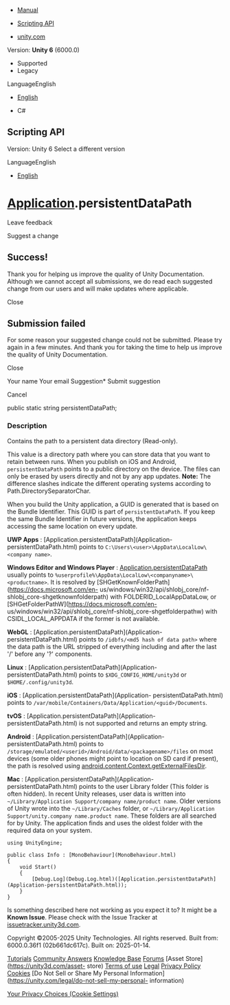 [ ]()

  * [Manual](../Manual/index.html)
  * [Scripting API](../ScriptReference/index.html)

  * [unity.com](https://unity.com/)

Version: **Unity 6** (6000.0)

  * Supported
  * Legacy

LanguageEnglish

  * [English]()

  * C#

[ ](https://docs.unity3d.com)

## Scripting API

Version: Unity 6 Select a different version

LanguageEnglish

  * [English]()

#  [Application](Application.html).persistentDataPath

Leave feedback

Suggest a change

## Success!

Thank you for helping us improve the quality of Unity Documentation. Although
we cannot accept all submissions, we do read each suggested change from our
users and will make updates where applicable.

Close

## Submission failed

For some reason your suggested change could not be submitted. Please <a>try
again</a> in a few minutes. And thank you for taking the time to help us
improve the quality of Unity Documentation.

Close

Your name Your email Suggestion* Submit suggestion

Cancel

[ ]()

public static string persistentDataPath;

### Description

Contains the path to a persistent data directory (Read-only).

This value is a directory path where you can store data that you want to
retain between runs. When you publish on iOS and Android, `persistentDataPath`
points to a public directory on the device. The files can only be erased by
users directly and not by any app updates. **Note:** The difference slashes
indicate the different operating systems according to
Path.DirectorySeparatorChar.  
  
When you build the Unity application, a GUID is generated that is based on the
Bundle Identifier. This GUID is part of `persistentDataPath`. If you keep the
same Bundle Identifier in future versions, the application keeps accessing the
same location on every update.  
  
**UWP Apps** : [Application.persistentDataPath](Application-
persistentDataPath.html) points to `C:\Users\<user>\AppData\LocalLow\<company
name>`.  
  
**Windows Editor and Windows Player** :
[Application.persistentDataPath](Application-persistentDataPath.html) usually
points to `%userprofile%\AppData\LocalLow\<companyname>\<productname>`. It is
resolved by [SHGetKnownFolderPath](https://docs.microsoft.com/en-
us/windows/win32/api/shlobj_core/nf-shlobj_core-shgetknownfolderpath) with
FOLDERID_LocalAppDataLow, or [SHGetFolderPathW](https://docs.microsoft.com/en-
us/windows/win32/api/shlobj_core/nf-shlobj_core-shgetfolderpathw) with
CSIDL_LOCAL_APPDATA if the former is not available.  
  
**WebGL** : [Application.persistentDataPath](Application-
persistentDataPath.html) points to `/idbfs/<md5 hash of data path>` where the
data path is the URL stripped of everything including and after the last '/'
before any '?' components.  
  
**Linux** : [Application.persistentDataPath](Application-
persistentDataPath.html) points to `$XDG_CONFIG_HOME/unity3d` or
`$HOME/.config/unity3d`.  
  
**iOS** : [Application.persistentDataPath](Application-
persistentDataPath.html) points to
`/var/mobile/Containers/Data/Application/<guid>/Documents`.  
  
**tvOS** : [Application.persistentDataPath](Application-
persistentDataPath.html) is not supported and returns an empty string.  
  
**Android** : [Application.persistentDataPath](Application-
persistentDataPath.html) points to
`/storage/emulated/<userid>/Android/data/<packagename>/files` on most devices
(some older phones might point to location on SD card if present), the path is
resolved using
[android.content.Context.getExternalFilesDir](https://developer.android.com/reference/android/content/Context#getExternalFilesDir\(java.lang.String\)).  
  
**Mac** : [Application.persistentDataPath](Application-
persistentDataPath.html) points to the user Library folder (This folder is
often hidden). In recent Unity releases, user data is written into
`~/Library/Application Support/company name/product name`. Older versions of
Unity wrote into the `~/Library/Caches` folder, or `~/Library/Application
Support/unity.company name.product name`. These folders are all searched for
by Unity. The application finds and uses the oldest folder with the required
data on your system.

    
    
    using UnityEngine;  
      
    public class Info : [MonoBehaviour](MonoBehaviour.html)
    {
        void Start()
        {
            [Debug.Log](Debug.Log.html)([Application.persistentDataPath](Application-persistentDataPath.html));
        }
    }
    

Is something described here not working as you expect it to? It might be a
**Known Issue**. Please check with the Issue Tracker at
[issuetracker.unity3d.com](https://issuetracker.unity3d.com).

Copyright ©2005-2025 Unity Technologies. All rights reserved. Built from:
6000.0.36f1 (02b661dc617c). Built on: 2025-01-14.

[Tutorials](https://unity3d.com/learn) [Community
Answers](https://answers.unity3d.com) [Knowledge
Base](https://support.unity3d.com/hc/en-us)
[Forums](https://forum.unity3d.com) [Asset Store](https://unity3d.com/asset-
store) [Terms of use](https://docs.unity3d.com/Manual/TermsOfUse.html)
[Legal](https://unity.com/legal) [Privacy
Policy](https://unity.com/legal/privacy-policy)
[Cookies](https://unity.com/legal/cookie-policy) [Do Not Sell or Share My
Personal Information](https://unity.com/legal/do-not-sell-my-personal-
information)

[Your Privacy Choices (Cookie Settings)](javascript:void\(0\);)

